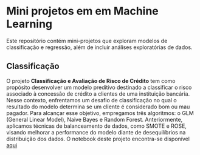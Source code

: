 # Mini projetos em em Machine Learning

Este repositório contém mini-projetos que exploram modelos de classificação e regressão, além de incluir análises exploratórias de dados.

## Classificação

O projeto **Classificação e Avaliação de Risco de Crédito** tem como propósito desenvolver um modelo preditivo destinado a classificar o risco associado à concessão de crédito a clientes 
de uma instituição bancária. Nesse contexto, enfrentamos um desafio de classificação no qual o resultado do modelo determina se um cliente é considerado bom ou mau pagador.
Para alcançar esse objetivo, empregamos três algoritmos: o GLM (General Linear Model), Naive Bayes e Random Forest. Anteriormente, aplicamos técnicas de balanceamento de dados, 
como SMOTE e ROSE, visando melhorar a performance do modelo diante de desequilíbrios na distribuição dos dados.
O notebook deste projeto encontra-se disponível [aqui](https://github.com/leticiadluz/mini_projetos_ML_R/blob/main/Classificacao_avaliacao_risco_credito_R.ipynb)
